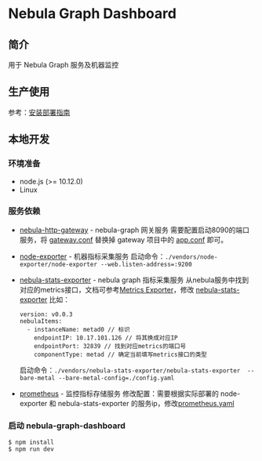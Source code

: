 # Nebula Graph Dashboard

## 简介
用于 Nebula Graph 服务及机器监控

## 生产使用
参考：[安装部署指南](DEPLOY.md)

## 本地开发

### 环境准备
- node.js (>= 10.12.0)
- Linux

### 服务依赖
- [nebula-http-gateway](https://github.com/vesoft-inc/nebula-http-gateway) - nebula-graph 网关服务
  需要配置启动8090的端口服务，将 [gateway.conf](./vendors/gateway.conf) 替换掉 gateway 项目中的 [app.conf](https://github.com/vesoft-inc/nebula-http-gateway/blob/master/conf/app.conf) 即可。

- [node-exporter](./vendors/node-exporter/) - 机器指标采集服务
  启动命令：`./vendors/node-exporter/node-exporter --web.listen-address=:9200`

- [nebula-stats-exporter](./vendors/nebula-stats-exporter) - nebula graph 指标采集服务
  从nebula服务中找到对应的metrics接口，文档可参考[Metrics Exporter](https://docs.nebula-graph.io/1.1/manual-EN/3.build-develop-and-administration/7.monitor/1.metrics-exposer/)，修改 [nebula-stats-exporter](./vendors/nebula-stats-exporter/config.yaml)
  比如：
  ```
  version: v0.0.3
  nebulaItems:
    - instanceName: metad0 // 标识
      endpointIP: 10.17.101.126 // 将其换成对应IP
      endpointPort: 32839 // 找到对应metrics的端口号
      componentType: metad // 确定当前填写metrics接口的类型
  ```
  启动命令：`./vendors/nebula-stats-exporter/nebula-stats-exporter  --bare-metal --bare-metal-config=./config.yaml`

  
- [prometheus](./vendors/prometheus/prometheus) - 监控指标存储服务
  修改配置：需要根据实际部署的 node-exporter 和 nebula-stats-exporter 的服务ip，修改[prometheus.yaml](./vendors/prometheus/prometheus.yaml)

### 启动 nebula-graph-dashboard
```
$ npm install
$ npm run dev
```